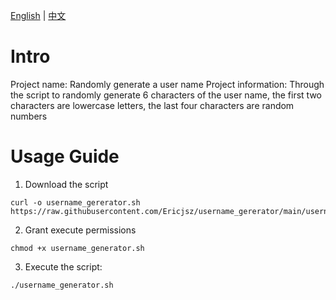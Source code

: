 [English](README_en.md) | [中文](README.md)
# Intro
Project name: Randomly generate a user name
Project information: Through the script to randomly generate 6 characters of the user name, the first two characters are lowercase letters, the last four characters are random numbers

# Usage Guide
1. Download the script
```
curl -o username_gererator.sh https://raw.githubusercontent.com/Ericjsz/username_gererator/main/username_generator.sh
```
2. Grant execute permissions
```
chmod +x username_generator.sh
```
3. Execute the script:
```
./username_generator.sh
```
